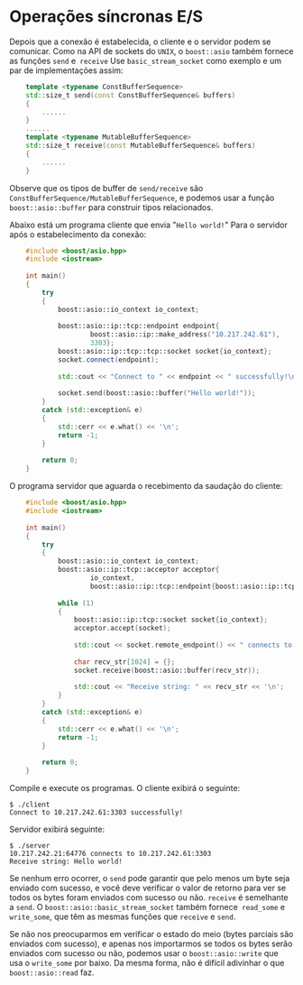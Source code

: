 # Operações síncronas E/S

Depois que a conexão é estabelecida, o cliente e o servidor podem se comunicar. Como na API de sockets do `UNIX`, o `boost::asio` também fornece as funções `send` e` receive` Use `basic_stream_socket` como exemplo e um par de implementações assim:

```cpp
	template <typename ConstBufferSequence>
  	std::size_t send(const ConstBufferSequence& buffers)
	{
		......
	}
	......
	template <typename MutableBufferSequence>
  	std::size_t receive(const MutableBufferSequence& buffers)
	{
		......
	}
```

Observe que os tipos de buffer de `send/receive` são `ConstBufferSequence/MutableBufferSequence`, e podemos usar a função `boost::asio::buffer` para construir tipos relacionados.

Abaixo está um programa cliente que envia "`Hello world!`" Para o servidor após o estabelecimento da conexão:

```cpp
	#include <boost/asio.hpp>
	#include <iostream>
	
	int main()
	{
	    try
	    {
	        boost::asio::io_context io_context;
	
	        boost::asio::ip::tcp::endpoint endpoint{
	                boost::asio::ip::make_address("10.217.242.61"),
	                3303};
	        boost::asio::ip::tcp::tcp::socket socket{io_context};
	        socket.connect(endpoint);
	
	        std::cout << "Connect to " << endpoint << " successfully!\n";
	
	        socket.send(boost::asio::buffer("Hello world!"));
	    }
	    catch (std::exception& e)
	    {
	        std::cerr << e.what() << '\n';
	        return -1;
	    }
	
	    return 0;
	}
```

O programa servidor que aguarda o recebimento da saudação do cliente:  

```cpp
	#include <boost/asio.hpp>
	#include <iostream>
	
	int main()
	{
	    try
	    {
	        boost::asio::io_context io_context;
	        boost::asio::ip::tcp::acceptor acceptor{
	                io_context,
	                boost::asio::ip::tcp::endpoint{boost::asio::ip::tcp::v4(), 3303}};
	
	        while (1)
	        {
	            boost::asio::ip::tcp::socket socket{io_context};
	            acceptor.accept(socket);
	
	            std::cout << socket.remote_endpoint() << " connects to " << socket.local_endpoint() << '\n';
	
	            char recv_str[1024] = {};
	            socket.receive(boost::asio::buffer(recv_str));
	
	            std::cout << "Receive string: " << recv_str << '\n';
	        }
	    }
	    catch (std::exception& e)
	    {
	        std::cerr << e.what() << '\n';
	        return -1;
	    }
	
	    return 0;
	}
``` 

Compile e execute os programas. O cliente exibirá o seguinte:  

	$ ./client
	Connect to 10.217.242.61:3303 successfully!

Servidor exibirá  seguinte:  

	$ ./server
	10.217.242.21:64776 connects to 10.217.242.61:3303
	Receive string: Hello world!

Se nenhum erro ocorrer, o `send` pode garantir que pelo menos um byte seja enviado com sucesso, e você deve verificar o valor de retorno para ver se todos os bytes foram enviados com sucesso ou não. `receive` é semelhante a `send`. O `boost::asio::basic_stream_socket` também fornece` read_some` e `write_some`, que têm as mesmas funções que `receive` e `send`.

Se não nos preocuparmos em verificar o estado do meio (bytes parciais são enviados com sucesso), e apenas nos importarmos se todos os bytes serão enviados com sucesso ou não, podemos usar o `boost::asio::write` que usa o `write_some` por baixo. Da mesma forma, não é difícil adivinhar o que `boost::asio::read` faz.
